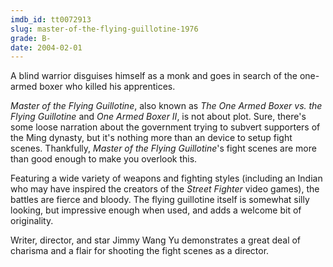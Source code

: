 ```yaml
---
imdb_id: tt0072913
slug: master-of-the-flying-guillotine-1976
grade: B-
date: 2004-02-01
---
```


A blind warrior disguises himself as a monk and goes in search of the one-armed boxer who killed his apprentices.

_Master of the Flying Guillotine_, also known as _The One Armed Boxer vs. the Flying Guillotine_ and _One Armed Boxer II_, is not about plot. Sure, there's some loose narration about the government trying to subvert supporters of the Ming dynasty, but it's nothing more than an device to setup fight scenes. Thankfully, _Master of the Flying Guillotine_'s fight scenes are more than good enough to make you overlook this.

Featuring a wide variety of weapons and fighting styles (including an Indian who may have inspired the creators of the _Street Fighter_ video games), the battles are fierce and bloody. The flying guillotine itself is somewhat silly looking, but impressive enough when used, and adds a welcome bit of originality.

Writer, director, and star Jimmy Wang Yu demonstrates a great deal of charisma and a flair for shooting the fight scenes as a director.
